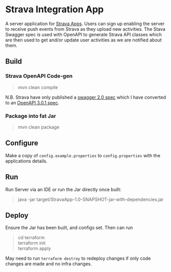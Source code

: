 # Strava Integration App 
A server application for [Strava Apps](https://www.strava.com/apps). Users can sign up enabling the server to receive push events from Strava as they upload new activities.
The Stava Swagger spec is used with OpenAPI to generate Strava API classes which are then used to get and/or update user
activities as we are notified about them.

## Build
### Strava OpenAPI Code-gen

> mvn clean compile

N.B. Strava have only published a [swagger 2.0 spec](https://developers.strava.com/swagger/swagger.json) which I have converted to an [OpenAPI 3.0.1 spec](src/main/resources/strava/api/strava-api-v301.yaml).


### Package into fat Jar
> mvn clean package


## Configure
Make a copy of `config.example.properties` to `config.properties` with the applications details.

## Run
Run Server via an IDE or run the Jar directly once built:
> java -jar target/StravaApp-1.0-SNAPSHOT-jar-with-dependencies.jar 

## Deploy
Ensure the Jar has been built, and configs set. Then can run
> cd terraform \
> terraform init \
> terraform apply

May need to run `terraform destroy` to redeploy changes if only code changes are made and no infra changes.